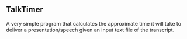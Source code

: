 TalkTimer
-------------
A very simple program that calculates the approximate time it will take to deliver a presentation/speech given an input text file of the transcript.
